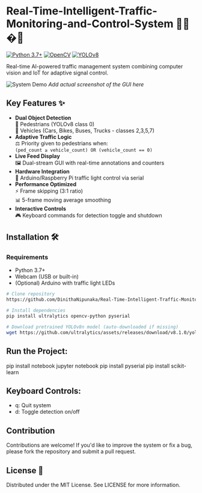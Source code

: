 # Real-Time-Intelligent-Traffic-Monitoring-and-Control-System 🚦👥�🚗

[![Python 3.7+](https://img.shields.io/badge/python-3.7%2B-blue.svg)](https://www.python.org/downloads/)
[![OpenCV](https://img.shields.io/badge/OpenCV-4.8-green)](https://opencv.org/)
[![YOLOv8](https://img.shields.io/badge/YOLO-v8n-red)](https://ultralytics.com/yolov8)

Real-time AI-powered traffic management system combining computer vision and IoT for adaptive signal control.

![System Demo](screenshots/demo.gif) *Add actual screenshot of the GUI here*

## Key Features ✨
- **Dual Object Detection**  
  👥 Pedestrians (YOLOv8 class 0)  
  🚗 Vehicles (Cars, Bikes, Buses, Trucks - classes 2,3,5,7)
- **Adaptive Traffic Logic**  
  ⚖️ Priority given to pedestrians when:  
  `(ped_count ≥ vehicle_count) OR (vehicle_count == 0)`
- **Live Feed Display**  
  🖼️ Dual-stream GUI with real-time annotations and counters
- **Hardware Integration**  
  🚦 Arduino/Raspberry Pi traffic light control via serial
- **Performance Optimized**  
  ⚡ Frame skipping (3:1 ratio)  
  📊 5-frame moving average smoothing
- **Interactive Controls**  
  🎮 Keyboard commands for detection toggle and shutdown

## Installation 🛠️

### Requirements
- Python 3.7+
- Webcam (USB or built-in)
- (Optional) Arduino with traffic light LEDs

```bash
# Clone repository
https://github.com/DinithaNipunaka/Real-Time-Intelligent-Traffic-Monitoring-and-Control-System

# Install dependencies
pip install ultralytics opencv-python pyserial

# Download pretrained YOLOv8n model (auto-downloaded if missing)
wget https://github.com/ultralytics/assets/releases/download/v8.1.0/yolov8n.pt 
```
## Run the Project:
pip install notebook
jupyter notebook
pip install pyserial
pip install scikit-learn

## Keyboard Controls:
- q: Quit system
- d: Toggle detection on/off
## Contribution
Contributions are welcome! If you'd like to improve the system or fix a bug, please fork the repository and submit a pull request.
## License 📄
Distributed under the MIT License. See LICENSE for more information.
